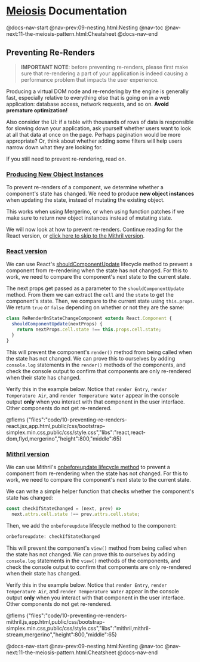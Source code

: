 # [Meiosis](https://meiosis.js.org) Documentation

@docs-nav-start
@nav-prev:09-nesting.html:Nesting
@nav-toc
@nav-next:11-the-meiosis-pattern.html:Cheatsheet
@docs-nav-end

## Preventing Re-Renders

> **IMPORTANT NOTE**: before preventing re-renders, please first make sure that re-rendering a part
of your application is indeed causing a performance problem that impacts the user experience.

Producing a virtual DOM node and re-rendering by the engine is generally fast, especially relative
to everything else that is going on in a web application: database access, network requests, and so
on. **Avoid premature optimization!**

Also consider the UI: if a table with thousands of rows of data is responsible for slowing down your
application, ask yourself whether users want to look at all that data at once on the page. Perhaps
pagination would be more appropriate? Or, think about whether adding some filters will help users
narrow down what they are looking for.

If you still need to prevent re-rendering, read on.

<a name="producing_new_object_instances"></a>
### [Producing New Object Instances](#producing_new_object_instances)

To prevent re-renders of a component, we determine whether a component's state has changed. We need
to produce **new object instances** when updating the state, instead of mutating the existing
object.

This works when using Mergerino, or when using function patches if we make sure to return new object
instances instead of mutating state.

We will now look at how to prevent re-renders. Continue reading for the React version, or
[click here to skip to the Mithril version](#mithril_prevent_re_render).

<a name="react_version"></a>
### [React version](#react_version)

We can use React's
[shouldComponentUpdate](https://reactjs.org/docs/react-component.html#shouldcomponentupdate)
lifecycle method to prevent a component from re-rendering when the state has not changed. For
this to work, we need to compare the component's next state to the current state.

The next props get passed as a parameter to the `shouldComponentUpdate` method. From them we can
extract the `cell` and the `state` to get the component's state. Then, we compare to the current
state using `this.props`. We return `true` or `false` depending on whether or not they are the same:

```js
class ReRenderOnStateChangeComponent extends React.Component {
  shouldComponentUpdate(nextProps) {
    return nextProps.cell.state !== this.props.cell.state;
  }
}
```

This will prevent the component's `render()` method from being called when the state has not
changed. We can prove this to ourselves by adding `console.log` statements in the `render()` methods
of the components, and check the console output to confirm that components are only re-rendered when
their state has changed.

Verify this in the example below. Notice that `render Entry`, `render Temperature Air`, and `render
Temperature Water` appear in the console output **only** when you interact with that component in
the user interface. Other components do not get re-rendered.

@flems {"files":"code/10-preventing-re-renders-react.jsx,app.html,public/css/bootstrap-simplex.min.css,public/css/style.css","libs":"react,react-dom,flyd,mergerino","height":800,"middle":65}

<a name="mithril_prevent_re_render"></a>
### [Mithril version](#mithril_prevent_re_render)

We can use Mithril's
[onbeforeupdate lifecycle method](https://mithril.js.org/lifecycle-methods.html#onbeforeupdate)
to prevent a component from re-rendering when the state has not changed. For this to work, we
need to compare the component's next state to the current state.

We can write a simple helper function that checks whether the component's state has changed:

```js
const checkIfStateChanged = (next, prev) =>
  next.attrs.cell.state !== prev.attrs.cell.state;
```

Then, we add the `onbeforeupdate` lifecycle method to the component:

```js
onbeforeupdate: checkIfStateChanged
```

This will prevent the component's `view()` method from being called when the state has not changed.
We can prove this to ourselves by adding `console.log` statements in the `view()` methods of the
components, and check the console output to confirm that components are only re-rendered when their
state has changed.

Verify this in the example below. Notice that `render Entry`, `render Temperature Air`, and `render
Temperature Water` appear in the console output **only** when you interact with that component in
the user interface. Other components do not get re-rendered.

@flems {"files":"code/10-preventing-re-renders-mithril.js,app.html,public/css/bootstrap-simplex.min.css,public/css/style.css","libs":"mithril,mithril-stream,mergerino","height":800,"middle":65}

@docs-nav-start
@nav-prev:09-nesting.html:Nesting
@nav-toc
@nav-next:11-the-meiosis-pattern.html:Cheatsheet
@docs-nav-end

